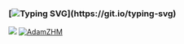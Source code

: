 ### [![Typing SVG](https://readme-typing-svg.herokuapp.com?font=Fira+Code&pause=1000&width=435&lines=Hi,+this+is+Hongming.+Hope+you+have+a+good+day!)](https://git.io/typing-svg)

<p align="left" dir="auto">
<a title="github" target="_blank" href="https://github.com/AdamZHM"><img src="https://img.shields.io/badge/dynamic/json?color=black&label=Github&query=%24.data.totalSubs&url=https%3A%2F%2Fapi.spencerwoo.com%2Fsubstats%2F%3Fsource%3Dgithub%26queryKey%3DAdamZHM" ></a>
<a title="Profile Views" target="_blank" href="https://github.com/AdamZHM"><img src="https://komarev.com/ghpvc/?username=AdamZHM&amp;label=Profile%20views&amp;color=0e75b6&amp;style=flat" alt="AdamZHM" data-canonical-src="https://komarev.com/ghpvc/?username=AdamZHM&amp;label=Profile%20views&amp;color=0e75b6&amp;style=flat" style="max-width: 100%;"></a>
</p>

<!--
**AdamZHM/AdamZHM** is a ✨ _special_ ✨ repository because its `README.md` (this file) appears on your GitHub profile.

Here are some ideas to get you started:

- 🔭 I’m currently working on ...
- 🌱 I’m currently learning ...
- 👯 I’m looking to collaborate on ...
- 🤔 I’m looking for help with ...
- 💬 Ask me about ...
- 📫 How to reach me: ...
- 😄 Pronouns: ...
- ⚡ Fun fact: ...
-->
